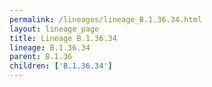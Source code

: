 ```yaml
---
permalink: /lineages/lineage_B.1.36.34.html
layout: lineage_page
title: Lineage B.1.36.34
lineage: B.1.36.34
parent: B.1.36
children: ['B.1.36.34']
---
```

